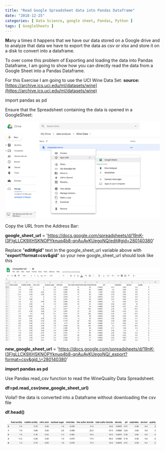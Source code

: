 ```yaml
---
title: "Read Google Spreadsheet data into Pandas Dataframe"
date: "2018-12-25"
categories: [ Data Science, google sheet, Pandas, Python ]
tags: [ GoogleSheets ]
---
```


**M**any a times it happens that we have our data stored on a Google drive and to analyze that data we have to export the data as csv or xlsx and store it on a disk to convert into a dataframe.

To over come this problem of Exporting and loading the data into Pandas Dataframe, I am going to show how you can directly read the data from a Google Sheet into a Pandas Dataframe.

For this Exercise I am going to use the UCI Wine Data Set:
**source:**[https://archive.ics.uci.edu/ml/datasets/wine](https://archive.ics.uci.edu/ml/datasets/wine)

import pandas as pd

Ensure that the Spreadsheet containing the data is opened in a GoogleSheet:

![](/images/2018/12/image-4.png)

Copy the URL from the Address Bar:

**google\_sheet\_url** \= 'https://docs.google.com/spreadsheets/d/19nK-I3FIgLLCK9XHSKNOPYknuq4b8-qnAuAyKUegoNQ/edit#gid=280140380'

Replace "**edit#gid**" text in the google\_sheet\_url variable above with "**export?format=csv&gid**" so your new google\_sheet\_url should look like this

![](/images/2018/12/image-5.png)

**new\_google\_sheet\_url** \= 'https://docs.google.com/spreadsheets/d/19nK-I3FIgLLCK9XHSKNOPYknuq4b8-qnAuAyKUegoNQ/_export?format=csv&gid_\=280140380'

**import pandas as pd**

Use Pandas read\_csv function to read the WineQuality Data Spreadsheet:

**df=pd.read\_csv(new\_google\_sheet\_url)**

Voila!! the data is converted into a Dataframe without downloading the csv file

**df.head()**

![](/images/2018/12/address_bar-1.jpg)
